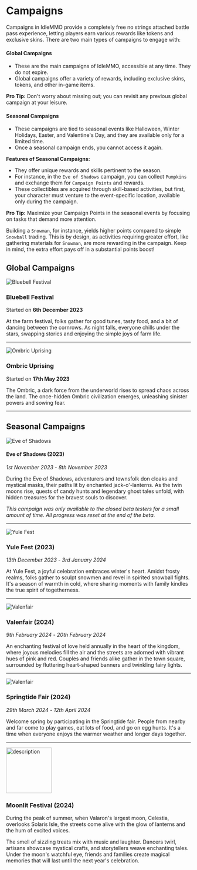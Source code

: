 # Campaigns

Campaigns in IdleMMO provide a completely free no strings attached battle pass experience, letting players earn various rewards like tokens and exclusive skins. There are two main types of campaigns to engage with:

#### Global Campaigns

- These are the main campaigns of IdleMMO, accessible at any time. They do not expire.
- Global campaigns offer a variety of rewards, including exclusive skins, tokens, and other in-game items.

**Pro Tip:** Don't worry about missing out; you can revisit any previous global campaign at your leisure.

#### Seasonal Campaigns

- These campaigns are tied to seasonal events like Halloween, Winter Holidays, Easter, and Valentine's Day, and they are available only for a limited time.
- Once a seasonal campaign ends, you cannot access it again.

**Features of Seasonal Campaigns:**
- They offer unique rewards and skills pertinent to the season.
- For instance, in the `Eve of Shadows` campaign, you can collect `Pumpkins` and exchange them for `Campaign Points` and rewards.
- These collectibles are acquired through skill-based activities, but first, your character must venture to the event-specific location, available only during the campaign.

**Pro Tip:** Maximize your Campaign Points in the seasonal events by focusing on tasks that demand more attention. 

Building a `Snowman`, for instance, yields higher points compared to simple `Snowball` trading. This is by design, as activities requiring greater effort, like gathering materials for `Snowman`, are more rewarding in the campaign. Keep in mind, the extra effort pays off in a substantial points boost!


## Global Campaigns

![Bluebell Festival](https://cdn.idle-mmo.com/cdn-cgi/image/width=124,height=124/tasks/total_skill.png)

### Bluebell Festival
Started on __6th December 2023__

At the farm festival, folks gather for good tunes, tasty food, and a bit of dancing between the cornrows. As night falls, everyone chills under the stars, swapping stories and enjoying the simple joys of farm life.

----

![Ombric Uprising](https://cdn.idle-mmo.com/cdn-cgi/image/width=124,height=124/uploaded/skins/01HQQJZMCMJXSM243EETN15GK9.png)

###  Ombric Uprising
Started on __17th May 2023__

The Ombric, a dark force from the underworld rises to spread chaos across the land. The once-hidden Ombric civilization emerges, unleashing sinister powers and sowing fear.

----

## Seasonal Campaigns

![Eve of Shadows](https://cdn.idle-mmo.com/cdn-cgi/image/width=124,height=124/campaigns/halloween-icon.png)

#### Eve of Shadows (2023)
_1st November 2023_ - _8th November 2023_

During the Eve of Shadows, adventurers and townsfolk don cloaks and mystical masks, their paths lit by enchanted jack-o'-lanterns. As the twin moons rise, quests of candy hunts and legendary ghost tales unfold, with hidden treasures for the bravest souls to discover.

_This campaign was only available to the closed beta testers for a small amount of time. All progress was reset at the end of the beta._

----



![Yule Fest](https://cdn.idle-mmo.com/cdn-cgi/image/width=124,height=124/uploaded/skins/OXBGDWcgUce8zFwEUocxz59E6uABq9-metac25vd21hbi5wbmc=-.png)

### Yule Fest (2023)
_13th December 2023_ - _3rd January 2024_

At Yule Fest, a joyful celebration embraces winter's heart. Amidst frosty realms, folks gather to sculpt snowmen and revel in spirited snowball fights. It's a season of warmth in cold, where sharing moments with family kindles the true spirit of togetherness.

----

![Valenfair](https://cdn.idle-mmo.com/cdn-cgi/image/width=124,height=124/uploaded/icons/01HP24R2W8V05WGYMCKXDW6RDF.png)

### Valenfair (2024)
_9th February 2024_ - _20th February 2024_

An enchanting festival of love held annually in the heart of the kingdom, where joyous melodies fill the air and the streets are adorned with vibrant hues of pink and red. Couples and friends alike gather in the town square, surrounded by fluttering heart-shaped banners and twinkling fairy lights.

----



![Valenfair](https://cdn.idle-mmo.com/cdn-cgi/image/width=124,height=124/uploaded/skins/01HT2CH8GYGB22Q6RJ5XK7SQ06.png)

### Springtide Fair (2024)
_29th March 2024_ - _12th April 2024_

Welcome spring by participating in the Springtide fair. People from nearby and far come to play games, eat lots of food, and go on egg hunts. It's a time when everyone enjoys the warmer weather and longer days together.

----

<img src="https://cdn.idle-mmo.com/uploaded/icons/01J305JYQ75MXXV2C3Z4D19SAV.png" alt="description" width="124" />

### Moonlit Festival (2024)

During the peak of summer, when Valaron's largest moon, Celestia, overlooks Solaris Isle, the streets come alive with the glow of lanterns and the hum of excited voices.

The smell of sizzling treats mix with music and laughter. Dancers twirl, artisans showcase mystical crafts, and storytellers weave enchanting tales. Under the moon's watchful eye, friends and families create magical memories that will last until the next year's celebration.